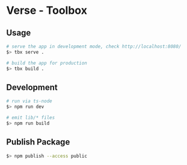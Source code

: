 # Verse - Toolbox

## Usage

```sh
# serve the app in development mode, check http://localhost:8080/
$> tbx serve .

# build the app for production
$> tbx build .
```

## Development

```sh
# run via ts-node
$> npm run dev

# emit lib/* files
$> npm run build
```

## Publish Package

```sh
$> npm publish --access public
```
